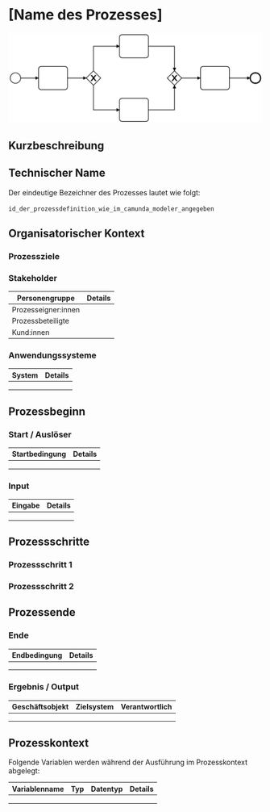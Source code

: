 # [Name des Prozesses]

![](prozessdiagramm.png)

## Kurzbeschreibung



## Technischer Name

Der eindeutige Bezeichner des Prozesses lautet wie folgt:

`id_der_prozessdefinition_wie_im_camunda_modeler_angegeben`

## Organisatorischer Kontext

### Prozessziele



### Stakeholder

| Personengruppe      | Details |
| ------------------- | ------- |
| Prozesseigner:innen |         |
| Prozessbeteiligte   |         |
| Kund:innen          |         |

### Anwendungssysteme

| System | Details |
| ------ | ------- |
|        |         |
|        |         |
|        |         |

## Prozessbeginn

### Start / Auslöser

| Startbedingung | Details |
| -------------- | ------- |
|                |         |
|                |         |
|                |         |

### Input

| Eingabe | Details |
| ------- | ------- |
|         |         |
|         |         |
|         |         |

## Prozessschritte

### Prozessschritt 1



### Prozessschritt 2



## Prozessende

### Ende

| Endbedingung | Details |
| ------------ | ------- |
|              |         |
|              |         |
|              |         |

### Ergebnis / Output

| Geschäftsobjekt | Zielsystem | Verantwortlich |
| --------------- | ---------- | -------------- |
|                 |            |                |
|                 |            |                |
|                 |            |                |

## Prozesskontext

Folgende Variablen werden während der Ausführung im Prozesskontext abgelegt:

| Variablenname | Typ  | Datentyp | Details |
| ------------- | ---- | -------- | ------- |
|               |      |          |         |
|               |      |          |         |
|               |      |          |         |
